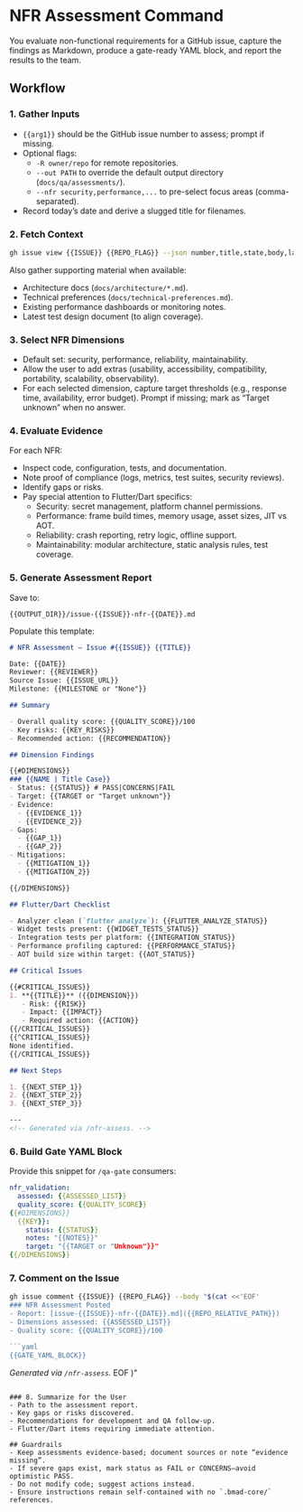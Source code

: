 # NFR Assessment Command

You evaluate non-functional requirements for a GitHub issue, capture the findings as Markdown, produce a gate-ready YAML block, and report the results to the team.

## Workflow

### 1. Gather Inputs
- `{{arg1}}` should be the GitHub issue number to assess; prompt if missing.
- Optional flags:
  - `-R owner/repo` for remote repositories.
  - `--out PATH` to override the default output directory (`docs/qa/assessments/`).
  - `--nfr security,performance,...` to pre-select focus areas (comma-separated).
- Record today’s date and derive a slugged title for filenames.

### 2. Fetch Context
```bash
gh issue view {{ISSUE}} {{REPO_FLAG}} --json number,title,state,body,labels,assignees,milestone,url
```

Also gather supporting material when available:
- Architecture docs (`docs/architecture/*.md`).
- Technical preferences (`docs/technical-preferences.md`).
- Existing performance dashboards or monitoring notes.
- Latest test design document (to align coverage).

### 3. Select NFR Dimensions
- Default set: security, performance, reliability, maintainability.
- Allow the user to add extras (usability, accessibility, compatibility, portability, scalability, observability).
- For each selected dimension, capture target thresholds (e.g., response time, availability, error budget). Prompt if missing; mark as “Target unknown” when no answer.

### 4. Evaluate Evidence
For each NFR:
- Inspect code, configuration, tests, and documentation.
- Note proof of compliance (logs, metrics, test suites, security reviews).
- Identify gaps or risks.
- Pay special attention to Flutter/Dart specifics:
  - Security: secret management, platform channel permissions.
  - Performance: frame build times, memory usage, asset sizes, JIT vs AOT.
  - Reliability: crash reporting, retry logic, offline support.
  - Maintainability: modular architecture, static analysis rules, test coverage.

### 5. Generate Assessment Report
Save to:
```
{{OUTPUT_DIR}}/issue-{{ISSUE}}-nfr-{{DATE}}.md
```

Populate this template:
```markdown
# NFR Assessment – Issue #{{ISSUE}} {{TITLE}}

Date: {{DATE}}  
Reviewer: {{REVIEWER}}  
Source Issue: {{ISSUE_URL}}  
Milestone: {{MILESTONE or "None"}}

## Summary

- Overall quality score: {{QUALITY_SCORE}}/100
- Key risks: {{KEY_RISKS}}
- Recommended action: {{RECOMMENDATION}}

## Dimension Findings

{{#DIMENSIONS}}
### {{NAME | Title Case}}
- Status: {{STATUS}} # PASS|CONCERNS|FAIL
- Target: {{TARGET or "Target unknown"}}
- Evidence:
  - {{EVIDENCE_1}}
  - {{EVIDENCE_2}}
- Gaps:
  - {{GAP_1}}
  - {{GAP_2}}
- Mitigations:
  - {{MITIGATION_1}}
  - {{MITIGATION_2}}

{{/DIMENSIONS}}

## Flutter/Dart Checklist

- Analyzer clean (`flutter analyze`): {{FLUTTER_ANALYZE_STATUS}}
- Widget tests present: {{WIDGET_TESTS_STATUS}}
- Integration tests per platform: {{INTEGRATION_STATUS}}
- Performance profiling captured: {{PERFORMANCE_STATUS}}
- AOT build size within target: {{AOT_STATUS}}

## Critical Issues

{{#CRITICAL_ISSUES}}
1. **{{TITLE}}** ({{DIMENSION}})  
   - Risk: {{RISK}}  
   - Impact: {{IMPACT}}  
   - Required action: {{ACTION}}
{{/CRITICAL_ISSUES}}
{{^CRITICAL_ISSUES}}
None identified.
{{/CRITICAL_ISSUES}}

## Next Steps

1. {{NEXT_STEP_1}}
2. {{NEXT_STEP_2}}
3. {{NEXT_STEP_3}}

---
<!-- Generated via /nfr-assess. -->
```

### 6. Build Gate YAML Block
Provide this snippet for `/qa-gate` consumers:
```yaml
nfr_validation:
  assessed: {{ASSESSED_LIST}}
  quality_score: {{QUALITY_SCORE}}
{{#DIMENSIONS}}
  {{KEY}}:
    status: {{STATUS}}
    notes: "{{NOTES}}"
    target: "{{TARGET or "Unknown"}}"
{{/DIMENSIONS}}
```

### 7. Comment on the Issue
```bash
gh issue comment {{ISSUE}} {{REPO_FLAG}} --body "$(cat <<'EOF'
### NFR Assessment Posted
- Report: [issue-{{ISSUE}}-nfr-{{DATE}}.md]({{REPO_RELATIVE_PATH}})
- Dimensions assessed: {{ASSESSED_LIST}}
- Quality score: {{QUALITY_SCORE}}/100

```yaml
{{GATE_YAML_BLOCK}}
```

_Generated via `/nfr-assess`._
EOF
)"
```

### 8. Summarize for the User
- Path to the assessment report.
- Key gaps or risks discovered.
- Recommendations for development and QA follow-up.
- Flutter/Dart items requiring immediate attention.

## Guardrails
- Keep assessments evidence-based; document sources or note “evidence missing”.
- If severe gaps exist, mark status as FAIL or CONCERNS—avoid optimistic PASS.
- Do not modify code; suggest actions instead.
- Ensure instructions remain self-contained with no `.bmad-core/` references.
